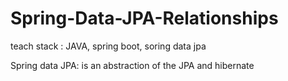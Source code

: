 # Spring-Data-JPA-Relationships

teach stack : JAVA, spring boot, soring data jpa

Spring data JPA: is an abstraction of the JPA and hibernate
